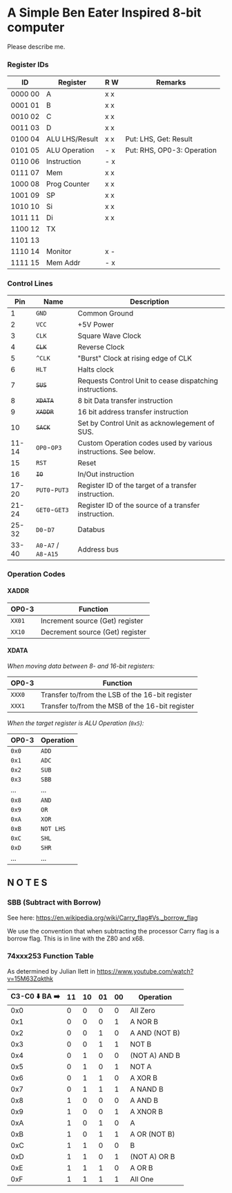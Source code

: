 # A Simple Ben Eater Inspired 8-bit computer

Please describe me.

### Register IDs

ID       | Register       |  R W  | Remarks
---------|----------------|-------|--------------
0000 00  | A              |  x x  |
0001 01  | B              |  x x  |
0010 02  | C              |  x x  |
0011 03  | D              |  x x  |
0100 04  | ALU LHS/Result |  x x  | Put: LHS, Get: Result
0101 05  | ALU Operation  |  - x  | Put: RHS, OP0-3: Operation
0110 06  | Instruction    |  - x  |
0111 07  | Mem            |  x x  |
1000 08  | Prog Counter   |  x x  |
1001 09  | SP             |  x x  |
1010 10  | Si             |  x x  |
1011 11  | Di             |  x x  |
1100 12  | TX             |       |
1101 13  |                |       |
1110 14	 | Monitor        |  x -  |
1111 15  | Mem Addr       |  - x  |

### Control Lines


Pin   | Name                   | Description
------|------------------------|-----------------------
1     | `GND`                  | Common Ground
2     | `VCC`                  | +5V Power
3     | `CLK`                  | Square Wave Clock
4     | ~~`CLK`~~              | Reverse Clock
5     | `^CLK`                 | "Burst" Clock at rising edge of CLK
6     | `HLT`                  | Halts clock
7     | ~~`SUS`~~              | Requests Control Unit to cease dispatching instructions.
8     | ~~`XDATA`~~            | 8 bit Data transfer instruction
9     | ~~`XADDR`~~            | 16 bit address transfer instruction
10    | ~~`SACK`~~             | Set by Control Unit as acknowlegement of SUS.
11-14 | `OP0`-`OP3`            | Custom Operation codes used by various instructions. See below.
15    | `RST`                  | Reset
16    | ~~`IO`~~               | In/Out instruction
17-20 | `PUT0`-`PUT3`          | Register ID of the target of a transfer instruction.
21-24 | `GET0`-`GET3`          | Register ID of the source of a transfer instruction.
25-32 | `D0`-`D7`              | Databus
33-40 | `A0`-`A7` / `A8`-`A15` | Address bus

### Operation Codes

#### XADDR

OP0-3 |Function
---|---
`XX01`|Increment source (Get) register
`XX10`|Decrement source (Get) register


#### XDATA

_When moving data between 8- and 16-bit registers:_

OP0-3 |Function
------|--------
`XXX0`|Transfer to/from the LSB of the 16-bit register
`XXX1`|Transfer to/from the MSB of the 16-bit register

_When the target register is ALU Operation (`0x5`):_

OP0-3|Operation
-----|-----------
`0x0`|`ADD`
`0x1`|`ADC`
`0x2`|`SUB`
`0x3`|`SBB`
...|...
`0x8`|`AND`
`0x9`|`OR`
`0xA`|`XOR`
`0xB`|`NOT LHS`
`0xC`|`SHL`
`0xD`|`SHR`
...|...


## N O T E S

### SBB (Subtract with Borrow)

See here: https://en.wikipedia.org/wiki/Carry_flag#Vs._borrow_flag

We use the convention that when subtracting the processor Carry flag is a borrow flag. This is in line with the Z80 and x68.

### 74xxx253 Function Table

As determined by Julian Ilett in https://www.youtube.com/watch?v=15M63Zqkthk

C3-C0 :arrow_down: BA :arrow_right: | 11 | 10 | 01 | 00 | Operation
------|----|----|----|----|-----------
  0x0  | 0  | 0  | 0  | 0  | All Zero
  0x1  | 0  | 0  | 0  | 1  | A NOR B
  0x2  | 0  | 0  | 1  | 0  | A AND (NOT B)
  0x3  | 0  | 0  | 1  | 1  | NOT B
  0x4  | 0  | 1  | 0  | 0  | (NOT A) AND B
  0x5  | 0  | 1  | 0  | 1  | NOT A
  0x6  | 0  | 1  | 1  | 0  | A XOR B
  0x7  | 0  | 1  | 1  | 1  | A NAND B
  0x8  | 1  | 0  | 0  | 0  | A AND B
  0x9  | 1  | 0  | 0  | 1  | A XNOR B
  0xA  | 1  | 0  | 1  | 0  | A
  0xB  | 1  | 0  | 1  | 1  | A OR (NOT B)
  0xC  | 1  | 1  | 0  | 0  | B
  0xD  | 1  | 1  | 0  | 1  | (NOT A) OR B
  0xE  | 1  | 1  | 1  | 0  | A OR B
  0xF  | 1  | 1  | 1  | 1  | All One

